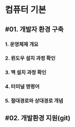 # 컴퓨터 기본

## #01. 개발자 환경 구축

### 1. 운영체제 개요
### 2. 윈도우 설치 과정 확인
### 3. 맥 설치 과정 확인
### 4. 터미널 명령어
### 5. 절대경로와 상대경로 개념



## #02. 개발환경 지원(git)

###





```